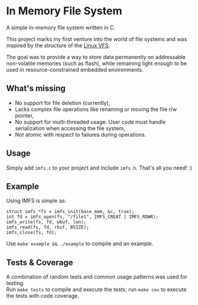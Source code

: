 # In Memory File System
A simple in-memory file system written in C.

This project marks my first venture into the world of file systems and was inspired by the structure of the [Linux VFS](https://docs.kernel.org/filesystems/vfs.html).

The goal was to provide a way to store data permanently on addressable non-volatile memories (such as flash), while remaining light enough to be used in resource-constrained embedded environments.

## What's missing
- No support for file deletion (currently),
- Lacks complex file operations like renaming or moving the file r/w pointer,
- No support for multi-threaded usage. User code must handle serialization when accessing the file system,
- Not atomic with respect to failures during operations.

## Usage
Simply add `imfs.c` to your project and include `imfs.h`. That's all you need! :)

## Example
Using IMFS is simple as:
```
struct imfs *fs = imfs_init(base_mem, &c, true);
int fd = imfs_open(fs, "/file1", IMFS_CREAT | IMFS_RDWR);
imfs_write(fs, fd, wbuf, len);
imfs_read(fs, fd, rbuf, BSIZE);
imfs_close(fs, fd);
```
Use `make example && ./example` to compile and an example.

## Tests & Coverage
A combination of random tests and common usage patterns was used for testing.\
Run `make tests` to compile and execute the tests; run `make cov` to execute the tests with code coverage.